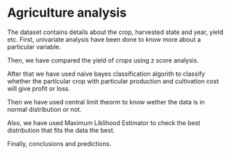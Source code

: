 # Agriculture analysis

The dataset contains details about the crop, harvested state and year, yield etc.
First, univariate analysis have been done to know more about a particular variable.

Then, we have compared the yield of crops using z score analysis.

After that we have used naive bayes classification algorith to classify whether the particular crop with particular production and cultivation cost will give profit or loss.

Then we have used central limit theorm to know wether the data is in normal distribution or not.

Also, we have used Maximum Liklihood Estimator to check the best distribution that fits the data the best.

Finally, conclusions and predictions.
